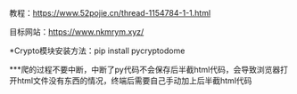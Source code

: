 教程：https://www.52pojie.cn/thread-1154784-1-1.html

目标网站：https://www.nkmrym.xyz/

*Crypto模块安装方法：pip install pycryptodome

***爬的过程不要中断，中断了py代码不会保存后半截html代码，会导致浏览器打开html文件没有东西的情况，终端后需要自己手动加上后半截html代码
